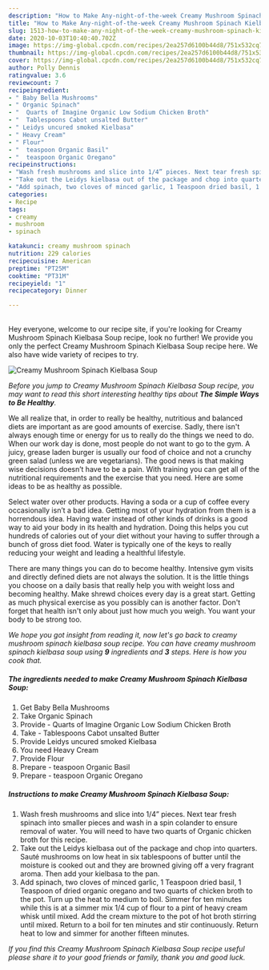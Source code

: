 ```yaml
---
description: "How to Make Any-night-of-the-week Creamy Mushroom Spinach Kielbasa Soup"
title: "How to Make Any-night-of-the-week Creamy Mushroom Spinach Kielbasa Soup"
slug: 1513-how-to-make-any-night-of-the-week-creamy-mushroom-spinach-kielbasa-soup
date: 2020-10-03T10:40:40.702Z
image: https://img-global.cpcdn.com/recipes/2ea257d6100b44d8/751x532cq70/creamy-mushroom-spinach-kielbasa-soup-recipe-main-photo.jpg
thumbnail: https://img-global.cpcdn.com/recipes/2ea257d6100b44d8/751x532cq70/creamy-mushroom-spinach-kielbasa-soup-recipe-main-photo.jpg
cover: https://img-global.cpcdn.com/recipes/2ea257d6100b44d8/751x532cq70/creamy-mushroom-spinach-kielbasa-soup-recipe-main-photo.jpg
author: Polly Dennis
ratingvalue: 3.6
reviewcount: 7
recipeingredient:
- " Baby Bella Mushrooms"
- " Organic Spinach"
- "  Quarts of Imagine Organic Low Sodium Chicken Broth"
- "  Tablespoons Cabot unsalted Butter"
- " Leidys uncured smoked Kielbasa"
- " Heavy Cream"
- " Flour"
- "  teaspoon Organic Basil"
- "  teaspoon Organic Oregano"
recipeinstructions:
- "Wash fresh mushrooms and slice into 1/4” pieces. Next tear fresh spinach into smaller pieces and wash in a spin colander to ensure removal of water. You will need to have two quarts of Organic chicken broth for this recipe."
- "Take out the Leidys kielbasa out of the package and chop into quarters. Sauté mushrooms on low heat in six tablespoons of butter until the moisture is cooked out and they are browned giving off a very fragrant aroma. Then add your kielbasa to the pan."
- "Add spinach, two cloves of minced garlic, 1 Teaspoon dried basil, 1 Teaspoon of dried organic oregano and two quarts of chicken broth to the pot. Turn up the heat to medium to boil. Simmer for ten minutes while this is at a simmer mix 1/4 cup of flour to a pint of heavy cream whisk until mixed. Add the cream mixture to the pot of hot broth stirring until mixed. Return to a boil for ten minutes and stir continuously. Return heat to low and simmer for another fifteen minutes."
categories:
- Recipe
tags:
- creamy
- mushroom
- spinach

katakunci: creamy mushroom spinach 
nutrition: 229 calories
recipecuisine: American
preptime: "PT25M"
cooktime: "PT31M"
recipeyield: "1"
recipecategory: Dinner

---
```

<br>
Hey everyone, welcome to our recipe site, if you're looking for Creamy Mushroom Spinach Kielbasa Soup recipe, look no further! We provide you only the perfect Creamy Mushroom Spinach Kielbasa Soup recipe here. We also have wide variety of recipes to try.
<br>


![Creamy Mushroom Spinach Kielbasa Soup](https://img-global.cpcdn.com/recipes/2ea257d6100b44d8/751x532cq70/creamy-mushroom-spinach-kielbasa-soup-recipe-main-photo.jpg)

<i>Before you jump to Creamy Mushroom Spinach Kielbasa Soup recipe, you may want to read this short interesting healthy tips about <strong>The Simple Ways to Be Healthy</strong>.</i>

We all realize that, in order to really be healthy, nutritious and balanced diets are important as are good amounts of exercise. Sadly, there isn't always enough time or energy for us to really do the things we need to do. When our work day is done, most people do not want to go to the gym. A juicy, grease laden burger is usually our food of choice and not a crunchy green salad (unless we are vegetarians). The good news is that making wise decisions doesn’t have to be a pain. With training you can get all of the nutritional requirements and the exercise that you need. Here are some ideas to be as healthy as possible.

Select water over other products. Having a soda or a cup of coffee every occasionally isn’t a bad idea. Getting most of your hydration from them is a horrendous idea. Having water instead of other kinds of drinks is a good way to aid your body in its health and hydration. Doing this helps you cut hundreds of calories out of your diet without your having to suffer through a bunch of gross diet food. Water is typically one of the keys to really reducing your weight and leading a healthful lifestyle.

There are many things you can do to become healthy. Intensive gym visits and directly defined diets are not always the solution. It is the little things you choose on a daily basis that really help you with weight loss and becoming healthy. Make shrewd choices every day is a great start. Getting as much physical exercise as you possibly can is another factor. Don't forget that health isn't only about just how much you weigh. You want your body to be strong too. 


<i>We hope you got insight from reading it, now let's go back to creamy mushroom spinach kielbasa soup recipe. You can have creamy mushroom spinach kielbasa soup using <strong>9</strong> ingredients and <strong>3</strong> steps. Here is how you cook that.
</i>

##### The ingredients needed to make Creamy Mushroom Spinach Kielbasa Soup:

1. Get  Baby Bella Mushrooms
1. Take  Organic Spinach
1. Provide  - Quarts of Imagine Organic Low Sodium Chicken Broth
1. Take  - Tablespoons Cabot unsalted Butter
1. Provide  Leidys uncured smoked Kielbasa
1. You need  Heavy Cream
1. Provide  Flour
1. Prepare  - teaspoon Organic Basil
1. Prepare  - teaspoon Organic Oregano


##### Instructions to make Creamy Mushroom Spinach Kielbasa Soup:

1. Wash fresh mushrooms and slice into 1/4” pieces. Next tear fresh spinach into smaller pieces and wash in a spin colander to ensure removal of water. You will need to have two quarts of Organic chicken broth for this recipe.
1. Take out the Leidys kielbasa out of the package and chop into quarters. Sauté mushrooms on low heat in six tablespoons of butter until the moisture is cooked out and they are browned giving off a very fragrant aroma. Then add your kielbasa to the pan.
1. Add spinach, two cloves of minced garlic, 1 Teaspoon dried basil, 1 Teaspoon of dried organic oregano and two quarts of chicken broth to the pot. Turn up the heat to medium to boil. Simmer for ten minutes while this is at a simmer mix 1/4 cup of flour to a pint of heavy cream whisk until mixed. Add the cream mixture to the pot of hot broth stirring until mixed. Return to a boil for ten minutes and stir continuously. Return heat to low and simmer for another fifteen minutes.


<i>If you find this Creamy Mushroom Spinach Kielbasa Soup recipe useful please share it to your good friends or family, thank you and good luck.</i>
